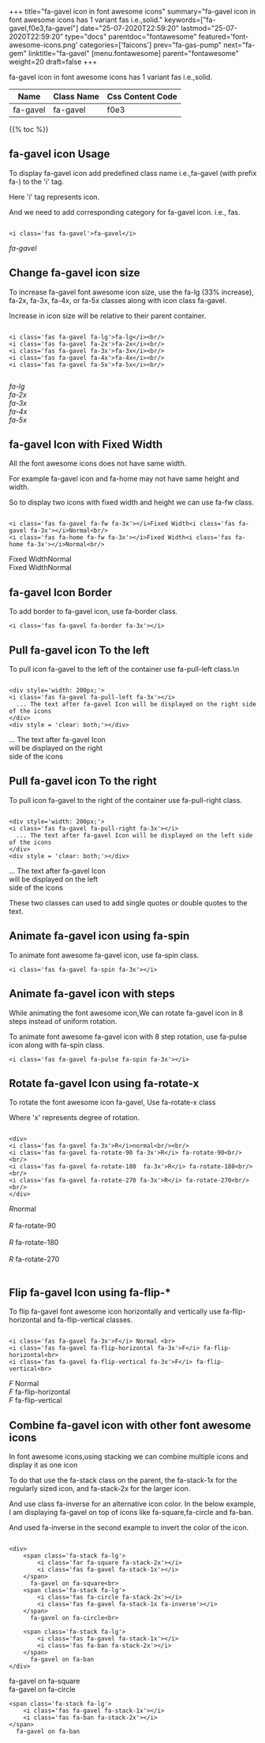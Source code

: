 +++
title="fa-gavel icon in font awesome icons"
summary="fa-gavel icon in font awesome icons has 1 variant fas i.e.,solid."
keywords=["fa-gavel,f0e3,fa-gavel"]
date="25-07-2020T22:59:20"
lastmod="25-07-2020T22:59:20"
type="docs"
parentdoc="fontawesome"
featured='font-awesome-icons.png'
categories=['faicons']
prev="fa-gas-pump"
next="fa-gem"
linktitle="fa-gavel"
[menu.fontawesome]
parent="fontawesome"
weight=20
draft=false
+++


fa-gavel icon in font awesome icons has 1 variant fas i.e.,solid.

<div class='table-responsive'><table class='table'><thead><tr><th>Name</th><th>Class Name</th><th>Css Content Code</th></tr></thead><tbody><tr><td>fa-gavel</td><td>fa-gavel</td><td>f0e3</td></tr></tbody></table></div>


{{% toc %}}


## fa-gavel icon Usage

To display fa-gavel icon add predefined class name i.e.,fa-gavel (with prefix fa-) to the 'i' tag.

Here 'i' tag represents icon.

And we need to add corresponding category for fa-gavel icon. i.e., fas.


```

<i class='fas fa-gavel'>fa-gavel</i>
```

<i class='fas fa-gavel'>fa-gavel</i>




## Change fa-gavel icon size
To increase fa-gavel font awesome icon size, use the fa-lg (33% increase), fa-2x, fa-3x, fa-4x, or fa-5x classes along with icon class fa-gavel.

Increase in icon size will be relative to their parent container. 

```

<i class='fas fa-gavel fa-lg'>fa-lg</i><br/>
<i class='fas fa-gavel fa-2x'>fa-2x</i><br/>
<i class='fas fa-gavel fa-3x'>fa-3x</i><br/>
<i class='fas fa-gavel fa-4x'>fa-4x</i><br/>
<i class='fas fa-gavel fa-5x'>fa-5x</i><br/>
            
```

<i class='fas fa-gavel fa-lg'>fa-lg</i><br/>
<i class='fas fa-gavel fa-2x'>fa-2x</i><br/>
<i class='fas fa-gavel fa-3x'>fa-3x</i><br/>
<i class='fas fa-gavel fa-4x'>fa-4x</i><br/>
<i class='fas fa-gavel fa-5x'>fa-5x</i><br/>
            



## fa-gavel Icon with Fixed Width 

All the font awesome icons does not have same width.

For example fa-gavel icon and fa-home may not have same height and width.

So to display two icons with fixed width and height we can use fa-fw class.


```

<i class='fas fa-gavel fa-fw fa-3x'></i>Fixed Width<i class='fas fa-gavel fa-3x'></i>Normal<br/>
<i class='fas fa-home fa-fw fa-3x'></i>Fixed Width<i class='fas fa-home fa-3x'></i>Normal<br/>
```

<i class='fas fa-gavel fa-fw fa-3x'></i>Fixed Width<i class='fas fa-gavel fa-3x'></i>Normal<br/>
<i class='fas fa-home fa-fw fa-3x'></i>Fixed Width<i class='fas fa-home fa-3x'></i>Normal<br/>



## fa-gavel Icon Border 

To add border to fa-gavel icon, use fa-border class.


```
<i class='fas fa-gavel fa-border fa-3x'></i>

```
<i class='fas fa-gavel fa-border fa-3x'></i>





## Pull fa-gavel icon To the left

To pull icon fa-gavel to the left of the container use fa-pull-left class.\n

```

<div style='width: 200px;'>
<i class='fas fa-gavel fa-pull-left fa-3x'></i>
  ... The text after fa-gavel Icon will be displayed on the right side of the icons
</div>
<div style = 'clear: both;'></div>
```

<div style='width: 200px;'>
<i class='fas fa-gavel fa-pull-left fa-3x'></i>
  ... The text after fa-gavel Icon will be displayed on the right side of the icons
</div>
<div style = 'clear: both;'></div>




## Pull fa-gavel icon To the right
To pull icon fa-gavel to the right of the container use fa-pull-right class.

```

<div style='width: 200px;'>
<i class='fas fa-gavel fa-pull-right fa-3x'></i>
  ... The text after fa-gavel Icon will be displayed on the left side of the icons
</div>
<div style = 'clear: both;'></div>
```

<div style='width: 200px;'>
<i class='fas fa-gavel fa-pull-right fa-3x'></i>
  ... The text after fa-gavel Icon will be displayed on the left side of the icons
</div>
<div style = 'clear: both;'></div>

These two classes can used to add single quotes or double quotes to the text.


## Animate fa-gavel icon using fa-spin
To animate font awesome fa-gavel icon, use fa-spin class.

```
<i class='fas fa-gavel fa-spin fa-3x'></i>
```
<i class='fas fa-gavel fa-spin fa-3x'></i>




## Animate fa-gavel icon with steps
While animating the font awesome icon,We can rotate fa-gavel icon in 8 steps instead of uniform rotation.

To animate font awesome fa-gavel icon with 8 step rotation, use fa-pulse icon along with fa-spin class.


```
<i class='fas fa-gavel fa-pulse fa-spin fa-3x'></i>

```
<i class='fas fa-gavel fa-pulse fa-spin fa-3x'></i>





## Rotate fa-gavel Icon using fa-rotate-x
To rotate the font awesome icon fa-gavel, Use fa-rotate-x class

Where 'x' represents degree of rotation.


```

<div>
<i class='fas fa-gavel fa-3x'>R</i>normal<br/><br/>
<i class='fas fa-gavel fa-rotate-90 fa-3x'>R</i> fa-rotate-90<br/><br/> 
<i class='fas fa-gavel fa-rotate-180  fa-3x'>R</i> fa-rotate-180<br/><br/> 
<i class='fas fa-gavel fa-rotate-270 fa-3x'>R</i> fa-rotate-270<br/><br/>
</div>
```

<div>
<i class='fas fa-gavel fa-3x'>R</i>normal<br/><br/>
<i class='fas fa-gavel fa-rotate-90 fa-3x'>R</i> fa-rotate-90<br/><br/> 
<i class='fas fa-gavel fa-rotate-180  fa-3x'>R</i> fa-rotate-180<br/><br/> 
<i class='fas fa-gavel fa-rotate-270 fa-3x'>R</i> fa-rotate-270<br/><br/>
</div>




## Flip fa-gavel Icon using fa-flip-*
To flip fa-gavel font awesome icon horizontally and vertically use fa-flip-horizontal and fa-flip-vertical classes. 

```

<i class='fas fa-gavel fa-3x'>F</i> Normal <br>
<i class='fas fa-gavel fa-flip-horizontal fa-3x'>F</i> fa-flip-horizontal<br>
<i class='fas fa-gavel fa-flip-vertical fa-3x'>F</i> fa-flip-vertical<br>
```

<i class='fas fa-gavel fa-3x'>F</i> Normal <br>
<i class='fas fa-gavel fa-flip-horizontal fa-3x'>F</i> fa-flip-horizontal<br>
<i class='fas fa-gavel fa-flip-vertical fa-3x'>F</i> fa-flip-vertical<br>




## Combine fa-gavel icon with other font awesome icons
In font awesome icons,using stacking we can combine multiple icons and display it as one icon 

To do that use the fa-stack class on the parent, the fa-stack-1x for the regularly sized icon, and fa-stack-2x for the larger icon.

And use class fa-inverse for an alternative icon color. 
In the below example, I am displaying fa-gavel on top of icons like fa-square,fa-circle and fa-ban.

And used fa-inverse in the second example to invert the color of the icon.

```

<div>
    <span class='fa-stack fa-lg'>
        <i class='far fa-square fa-stack-2x'></i>
        <i class='fas fa-gavel fa-stack-1x'></i>
    </span>
      fa-gavel on fa-square<br>
    <span class='fa-stack fa-lg'>
        <i class='fas fa-circle fa-stack-2x'></i>
        <i class='fas fa-gavel fa-stack-1x fa-inverse'></i>
    </span>
      fa-gavel on fa-circle<br>

    <span class='fa-stack fa-lg'>
        <i class='fas fa-gavel fa-stack-1x'></i>
        <i class='fas fa-ban fa-stack-2x'></i>
    </span>
      fa-gavel on fa-ban
</div>
```

<div>
    <span class='fa-stack fa-lg'>
        <i class='far fa-square fa-stack-2x'></i>
        <i class='fas fa-gavel fa-stack-1x'></i>
    </span>
      fa-gavel on fa-square<br>
    <span class='fa-stack fa-lg'>
        <i class='fas fa-circle fa-stack-2x'></i>
        <i class='fas fa-gavel fa-stack-1x fa-inverse'></i>
    </span>
      fa-gavel on fa-circle<br>

    <span class='fa-stack fa-lg'>
        <i class='fas fa-gavel fa-stack-1x'></i>
        <i class='fas fa-ban fa-stack-2x'></i>
    </span>
      fa-gavel on fa-ban
</div>






